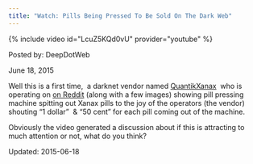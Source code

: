```yaml
---
title: "Watch: Pills Being Pressed To Be Sold On The Dark Web"
---
```




{% include video id="LcuZ5KQd0vU" provider="youtube" %}


Posted by: DeepDotWeb 

<span>June 18, 2015</span>


<p>Well this is a first time,  a darknet vendor named <a class="author may-blank id-t2_ihsbb" href="http://www.reddit.com/user/QuantikXanax">QuantikXanax</a>  who is operating on <a href="#">on Reddit</a> (along with a few images) showing pill pressing machine spitting out Xanax pills to the joy of the operators (the vendor) shouting &#8220;1 dollar&#8221;  &amp; &#8220;50 cent&#8221; for each pill coming out of the machine.</p>
<p>Obviously the video generated a discussion about if this is attracting to much attention or not, what do you think?</p>

Updated: 2015-06-18

